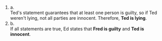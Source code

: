 1. a.  
	Ted's statement guarantees that at least one person is guilty, so if Ted weren't lying, not all parties are innocent. Therefore, __Ted is lying__.  
1. b.  
	If all statements are true, Ed states that __Fred is guilty__ and __Ted is innocent__. 